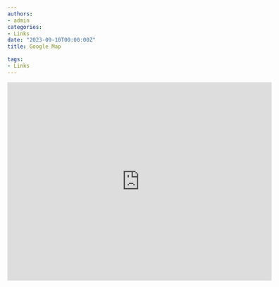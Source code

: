 ```yaml
---
authors:
- admin
categories:
- Links
date: "2023-09-10T00:00:00Z"
title: Google Map

tags:
- Links
---
```


    

<iframe src="https://www.google.com/maps/embed?pb=!1m18!1m12!1m3!1d3314.3678778573153!2d-85.76744736511232!3d33.8286223!2m3!1f0!2f0!3f0!3m2!1i1024!2i768!4f13.1!3m3!1m2!1s0x888a51fcc4fcdc57%3A0x3f80019c4c6b5e90!2sHugh%20Merrill%20Hall!5e0!3m2!1sen!2sus!4v1694415807295!5m2!1sen!2sus" width="600" height="450" style="border:0;" allowfullscreen="" loading="lazy" referrerpolicy="no-referrer-when-downgrade"></iframe>
